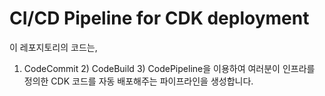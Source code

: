 

# CI/CD Pipeline for CDK deployment

이 레포지토리의 코드는,  
1) CodeCommit 2) CodeBuild 3) CodePipeline을 이용하여 여러분이 인프라를 정의한 CDK 코드를 자동 배포해주는 파이프라인을 생성합니다.



